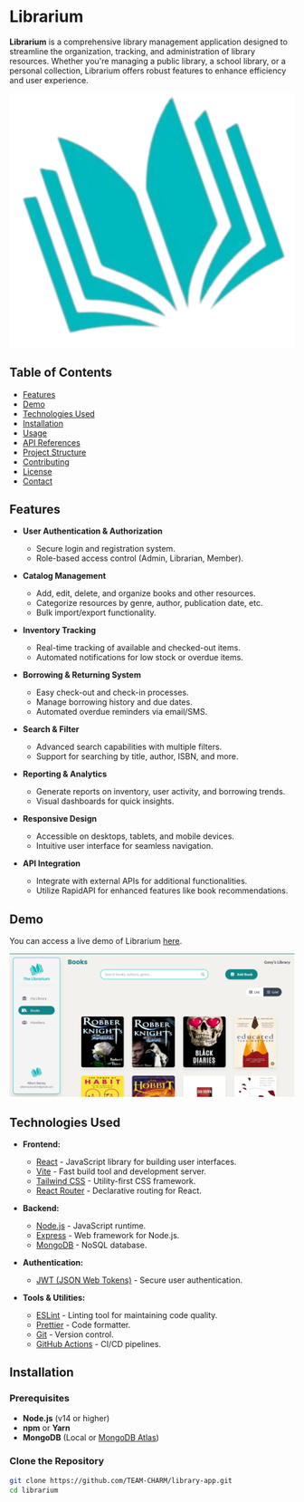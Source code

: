 # Librarium

**Librarium** is a comprehensive library management application designed to streamline the organization, tracking, and administration of library resources. Whether you're managing a public library, a school library, or a personal collection, Librarium offers robust features to enhance efficiency and user experience.

![Librarium Logo](./src/assets/images/logo.png)

## Table of Contents

- [Features](#features)
- [Demo](#demo)
- [Technologies Used](#technologies-used)
- [Installation](#installation)
- [Usage](#usage)
- [API References](#api-references)
- [Project Structure](#project-structure)
- [Contributing](#contributing)
- [License](#license)
- [Contact](#contact)

## Features

- **User Authentication & Authorization**
  - Secure login and registration system.
  - Role-based access control (Admin, Librarian, Member).

- **Catalog Management**
  - Add, edit, delete, and organize books and other resources.
  - Categorize resources by genre, author, publication date, etc.
  - Bulk import/export functionality.

- **Inventory Tracking**
  - Real-time tracking of available and checked-out items.
  - Automated notifications for low stock or overdue items.

- **Borrowing & Returning System**
  - Easy check-out and check-in processes.
  - Manage borrowing history and due dates.
  - Automated overdue reminders via email/SMS.

- **Search & Filter**
  - Advanced search capabilities with multiple filters.
  - Support for searching by title, author, ISBN, and more.

- **Reporting & Analytics**
  - Generate reports on inventory, user activity, and borrowing trends.
  - Visual dashboards for quick insights.

- **Responsive Design**
  - Accessible on desktops, tablets, and mobile devices.
  - Intuitive user interface for seamless navigation.

- **API Integration**
  - Integrate with external APIs for additional functionalities.
  - Utilize RapidAPI for enhanced features like book recommendations.

## Demo

You can access a live demo of Librarium [here](https://library-app-coral-six.vercel.app).

![Librarium Demo](./src/assets/images/screenshot.png)

## Technologies Used

- **Frontend:**
  - [React](https://reactjs.org/) - JavaScript library for building user interfaces.
  - [Vite](https://vitejs.dev/) - Fast build tool and development server.
  - [Tailwind CSS](https://tailwindcss.com/) - Utility-first CSS framework.
  - [React Router](https://reactrouter.com/) - Declarative routing for React.

- **Backend:**
  - [Node.js](https://nodejs.org/) - JavaScript runtime.
  - [Express](https://expressjs.com/) - Web framework for Node.js.
  - [MongoDB](https://www.mongodb.com/) - NoSQL database.

- **Authentication:**
  - [JWT (JSON Web Tokens)](https://jwt.io/) - Secure user authentication.

- **Tools & Utilities:**
  - [ESLint](https://eslint.org/) - Linting tool for maintaining code quality.
  - [Prettier](https://prettier.io/) - Code formatter.
  - [Git](https://git-scm.com/) - Version control.
  - [GitHub Actions](https://github.com/features/actions) - CI/CD pipelines.

## Installation

### Prerequisites

- **Node.js** (v14 or higher)
- **npm** or **Yarn**
- **MongoDB** (Local or [MongoDB Atlas](https://www.mongodb.com/cloud/atlas))

### Clone the Repository

```bash
git clone https://github.com/TEAM-CHARM/library-app.git
cd librarium
